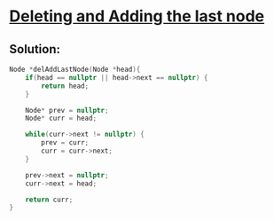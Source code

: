# [Deleting and Adding the last node](https://www.codingninjas.com/studio/problems/deleting-and-adding-the-last-node_1170051)

## Solution:
```c++
Node *delAddLastNode(Node *head){
	if(head == nullptr || head->next == nullptr) {
        return head;
    }

    Node* prev = nullptr;
    Node* curr = head;

    while(curr->next != nullptr) {
        prev = curr;
        curr = curr->next;
    }

    prev->next = nullptr;
    curr->next = head;

    return curr;
}
```